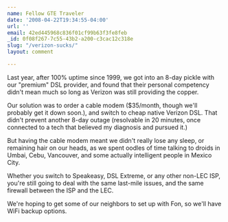 ```yaml
---
name: Fellow GTE Traveler
date: '2008-04-22T19:34:55-04:00'
url: ''
email: 42ed445968c836f01cf99b63f3fe8feb
_id: 0f08f267-7c55-43b2-a200-c3cac12c318e
slug: "/verizon-sucks/"
layout: comment

---
```


Last year, after 100% uptime since 1999, we got into an 8-day pickle with our "premium" DSL provider, and found that their personal competency didn't mean much so long as Verizon was still providing the copper.

Our solution was to order a cable modem ($35/month, though we'll probably get it down soon.), and switch to cheap native Verizon DSL.   That didn't prevent another 8-day outage (resolvable in 20 minutes, once connected to a tech that believed my diagnosis and pursued it.)

But having the cable modem meant we didn't really lose any sleep, or remaining hair on our heads, as we spent oodles of time talking to droids in Umbai, Cebu, Vancouver, and some actually intelligent people in Mexico City.

Whether you switch to Speakeasy, DSL Extreme, or any other non-LEC ISP, you're still going to deal with the same last-mile issues, and the same firewall between the ISP and the LEC.

We're hoping to get some of our neighbors to set up with Fon, so we'll have WiFi backup options.
